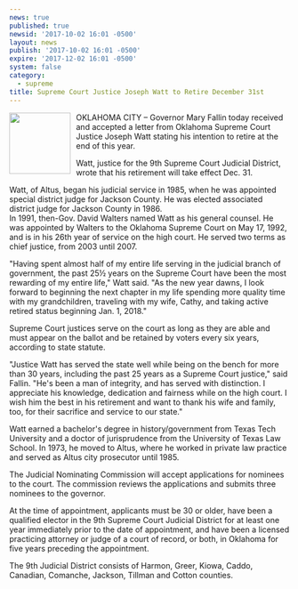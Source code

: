 ```yaml
---
news: true
published: true
newsid: '2017-10-02 16:01 -0500'
layout: news
publish: '2017-10-02 16:01 -0500'
expire: '2017-12-02 16:01 -0500'
system: false
category:
  - supreme
title: Supreme Court Justice Joseph Watt to Retire December 31st
---
```

<img style="width: 110px; float: left; margin: 0 10px 10px 0;" src='http://www.oscn.net/images/news/justice-watt.jpg' />

OKLAHOMA CITY – Governor Mary Fallin today received and accepted a letter from Oklahoma Supreme Court Justice Joseph Watt stating his intention to retire at the end of this year.  

Watt, justice for the 9th Supreme Court Judicial District, wrote that his retirement will take effect Dec. 31.  

Watt, of Altus, began his judicial service in 1985, when he was appointed special district judge for Jackson County. He was elected associated district judge for Jackson County in 1986.  
In 1991, then-Gov. David Walters named Watt as his general counsel. He was appointed by Walters to the Oklahoma Supreme Court on May 17, 1992, and is in his 26th year of service on the high court. He served two terms as chief justice, from 2003 until 2007.  

"Having spent almost half of my entire life serving in the judicial branch of government, the past 25½ years on the Supreme Court have been the most rewarding of my entire life," Watt said. "As the new year dawns, I look forward to beginning the next chapter in my life spending more quality time with my grandchildren, traveling with my wife, Cathy, and taking active retired status beginning Jan. 1, 2018."

Supreme Court justices serve on the court as long as they are able and must appear on the ballot and be retained by voters every six years, according to state statute.  

"Justice Watt has served the state well while being on the bench for more than 30 years, including the past 25 years as a Supreme Court justice," said Fallin. "He's been a man of integrity, and has served with distinction. I appreciate his knowledge, dedication and fairness while on the high court. I wish him the best in his retirement and want to thank his wife and family, too, for their sacrifice and service to our state."

Watt earned a bachelor's degree in history/government from Texas Tech University and a doctor of jurisprudence from the University of Texas Law School. In 1973, he moved to Altus, where he worked in private law practice and served as Altus city prosecutor until 1985.   

The Judicial Nominating Commission will accept applications for nominees to the court. The commission reviews the applications and submits three nominees to the governor.  

At the time of appointment, applicants must be 30 or older, have been a qualified elector in the 9th Supreme Court Judicial District for at least one year immediately prior to the date of appointment, and have been a licensed practicing attorney or judge of a court of record, or both, in Oklahoma for five years preceding the appointment.   

The 9th Judicial District consists of Harmon, Greer, Kiowa, Caddo, Canadian, Comanche, Jackson, Tillman and Cotton counties.  


